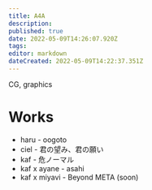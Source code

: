 ```yaml
---
title: A4A
description: 
published: true
date: 2022-05-09T14:26:07.920Z
tags: 
editor: markdown
dateCreated: 2022-05-09T14:22:37.351Z
---
```


CG, graphics

# Works

- haru - oogoto
- ciel - 君の望み、君の願い
- kaf - 危ノーマル
- kaf x ayane - asahi
- kaf x miyavi  - Beyond META (soon)